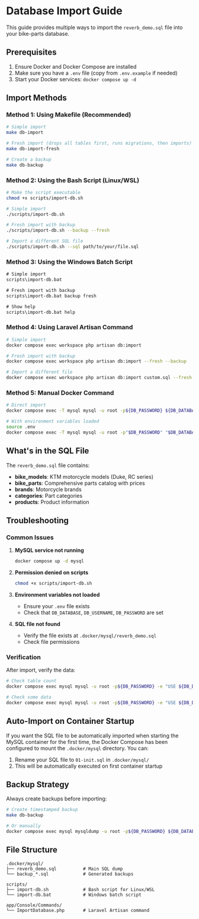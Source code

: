 # Database Import Guide

This guide provides multiple ways to import the `reverb_demo.sql` file into your bike-parts database.

## Prerequisites

1. Ensure Docker and Docker Compose are installed
2. Make sure you have a `.env` file (copy from `.env.example` if needed)
3. Start your Docker services: `docker compose up -d`

## Import Methods

### Method 1: Using Makefile (Recommended)

```bash
# Simple import
make db-import

# Fresh import (drops all tables first, runs migrations, then imports)
make db-import-fresh

# Create a backup
make db-backup
```

### Method 2: Using the Bash Script (Linux/WSL)

```bash
# Make the script executable
chmod +x scripts/import-db.sh

# Simple import
./scripts/import-db.sh

# Fresh import with backup
./scripts/import-db.sh --backup --fresh

# Import a different SQL file
./scripts/import-db.sh --sql path/to/your/file.sql
```

### Method 3: Using the Windows Batch Script

```cmd
# Simple import
scripts\import-db.bat

# Fresh import with backup
scripts\import-db.bat backup fresh

# Show help
scripts\import-db.bat help
```

### Method 4: Using Laravel Artisan Command

```bash
# Simple import
docker compose exec workspace php artisan db:import

# Fresh import with backup
docker compose exec workspace php artisan db:import --fresh --backup

# Import a different file
docker compose exec workspace php artisan db:import custom.sql --fresh
```

### Method 5: Manual Docker Command

```bash
# Direct import
docker compose exec -T mysql mysql -u root -p${DB_PASSWORD} ${DB_DATABASE} < .docker/mysql/reverb_demo.sql

# With environment variables loaded
source .env
docker compose exec -T mysql mysql -u root -p"$DB_PASSWORD" "$DB_DATABASE" < .docker/mysql/reverb_demo.sql
```

## What's in the SQL File

The `reverb_demo.sql` file contains:
- **bike_models**: KTM motorcycle models (Duke, RC series)
- **bike_parts**: Comprehensive parts catalog with prices
- **brands**: Motorcycle brands
- **categories**: Part categories
- **products**: Product information

## Troubleshooting

### Common Issues

1. **MySQL service not running**
   ```bash
   docker compose up -d mysql
   ```

2. **Permission denied on scripts**
   ```bash
   chmod +x scripts/import-db.sh
   ```

3. **Environment variables not loaded**
   - Ensure your `.env` file exists
   - Check that `DB_DATABASE`, `DB_USERNAME`, `DB_PASSWORD` are set

4. **SQL file not found**
   - Verify the file exists at `.docker/mysql/reverb_demo.sql`
   - Check file permissions

### Verification

After import, verify the data:

```bash
# Check table count
docker compose exec mysql mysql -u root -p${DB_PASSWORD} -e "USE ${DB_DATABASE}; SHOW TABLES;"

# Check some data
docker compose exec mysql mysql -u root -p${DB_PASSWORD} -e "USE ${DB_DATABASE}; SELECT COUNT(*) FROM bike_parts;"
```

## Auto-Import on Container Startup

If you want the SQL file to be automatically imported when starting the MySQL container for the first time, the Docker Compose has been configured to mount the `.docker/mysql` directory. You can:

1. Rename your SQL file to `01-init.sql` in `.docker/mysql/`
2. This will be automatically executed on first container startup

## Backup Strategy

Always create backups before importing:

```bash
# Create timestamped backup
make db-backup

# Or manually
docker compose exec mysql mysqldump -u root -p${DB_PASSWORD} ${DB_DATABASE} > backup_$(date +%Y%m%d_%H%M%S).sql
```

## File Structure

```
.docker/mysql/
├── reverb_demo.sql          # Main SQL dump
└── backup_*.sql             # Generated backups

scripts/
├── import-db.sh             # Bash script for Linux/WSL
└── import-db.bat            # Windows batch script

app/Console/Commands/
└── ImportDatabase.php       # Laravel Artisan command
```
